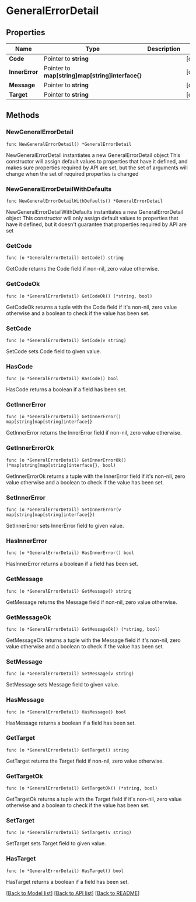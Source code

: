 # GeneralErrorDetail

## Properties

Name | Type | Description | Notes
------------ | ------------- | ------------- | -------------
**Code** | Pointer to **string** |  | [optional] 
**InnerError** | Pointer to **map[string]map[string]interface{}** |  | [optional] 
**Message** | Pointer to **string** |  | [optional] 
**Target** | Pointer to **string** |  | [optional] 

## Methods

### NewGeneralErrorDetail

`func NewGeneralErrorDetail() *GeneralErrorDetail`

NewGeneralErrorDetail instantiates a new GeneralErrorDetail object
This constructor will assign default values to properties that have it defined,
and makes sure properties required by API are set, but the set of arguments
will change when the set of required properties is changed

### NewGeneralErrorDetailWithDefaults

`func NewGeneralErrorDetailWithDefaults() *GeneralErrorDetail`

NewGeneralErrorDetailWithDefaults instantiates a new GeneralErrorDetail object
This constructor will only assign default values to properties that have it defined,
but it doesn't guarantee that properties required by API are set

### GetCode

`func (o *GeneralErrorDetail) GetCode() string`

GetCode returns the Code field if non-nil, zero value otherwise.

### GetCodeOk

`func (o *GeneralErrorDetail) GetCodeOk() (*string, bool)`

GetCodeOk returns a tuple with the Code field if it's non-nil, zero value otherwise
and a boolean to check if the value has been set.

### SetCode

`func (o *GeneralErrorDetail) SetCode(v string)`

SetCode sets Code field to given value.

### HasCode

`func (o *GeneralErrorDetail) HasCode() bool`

HasCode returns a boolean if a field has been set.

### GetInnerError

`func (o *GeneralErrorDetail) GetInnerError() map[string]map[string]interface{}`

GetInnerError returns the InnerError field if non-nil, zero value otherwise.

### GetInnerErrorOk

`func (o *GeneralErrorDetail) GetInnerErrorOk() (*map[string]map[string]interface{}, bool)`

GetInnerErrorOk returns a tuple with the InnerError field if it's non-nil, zero value otherwise
and a boolean to check if the value has been set.

### SetInnerError

`func (o *GeneralErrorDetail) SetInnerError(v map[string]map[string]interface{})`

SetInnerError sets InnerError field to given value.

### HasInnerError

`func (o *GeneralErrorDetail) HasInnerError() bool`

HasInnerError returns a boolean if a field has been set.

### GetMessage

`func (o *GeneralErrorDetail) GetMessage() string`

GetMessage returns the Message field if non-nil, zero value otherwise.

### GetMessageOk

`func (o *GeneralErrorDetail) GetMessageOk() (*string, bool)`

GetMessageOk returns a tuple with the Message field if it's non-nil, zero value otherwise
and a boolean to check if the value has been set.

### SetMessage

`func (o *GeneralErrorDetail) SetMessage(v string)`

SetMessage sets Message field to given value.

### HasMessage

`func (o *GeneralErrorDetail) HasMessage() bool`

HasMessage returns a boolean if a field has been set.

### GetTarget

`func (o *GeneralErrorDetail) GetTarget() string`

GetTarget returns the Target field if non-nil, zero value otherwise.

### GetTargetOk

`func (o *GeneralErrorDetail) GetTargetOk() (*string, bool)`

GetTargetOk returns a tuple with the Target field if it's non-nil, zero value otherwise
and a boolean to check if the value has been set.

### SetTarget

`func (o *GeneralErrorDetail) SetTarget(v string)`

SetTarget sets Target field to given value.

### HasTarget

`func (o *GeneralErrorDetail) HasTarget() bool`

HasTarget returns a boolean if a field has been set.


[[Back to Model list]](../README.md#documentation-for-models) [[Back to API list]](../README.md#documentation-for-api-endpoints) [[Back to README]](../README.md)


